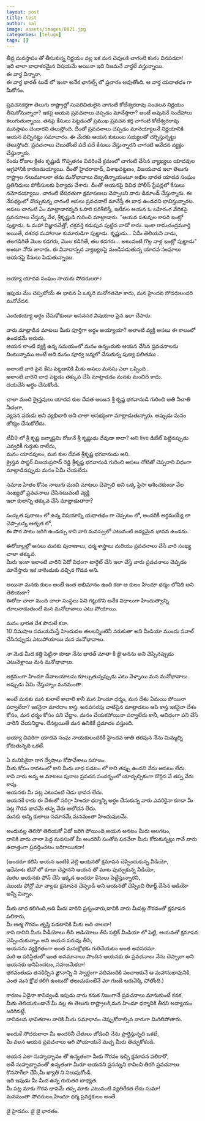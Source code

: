 ```yaml
---
layout: post
title: test
author: sal
image: assets/images/0021.jpg
categories: [telugu]
tags: []
---
```

తీవ్ర మనస్తాపం తో తీసుకున్న నిర్ణయం వల్ల ఇక మన చెవులకి చాగంటి కంఠం వినపడదా!  <br>
 ఇది చాలా బాధాకరమైన విషయమే అయినా ఇది నిజమనే వార్తలే వస్తున్నాయి.  <br>
 ఈ వార్త విన్నారా.  <br>
 ఈ వార్త భారత్ టుడే లో ఇంకా అనేక ఛానల్స్ లో ప్రచారం అవుతోంది. ఆ వార్త యథాతధం గా మీకోసం.  <br>
   <br>
 ప్రవచనకర్తగా తెలుగు రాష్ట్రాల్లో సుపరిచితులైన చాగంటి కోటేశ్వరరావు సంచలన నిర్ణయం తీసుకోనున్నారా? ఇకపై ఆయన ప్రవచనాలు చెప్పడం మానేస్తారా? అంటే అవుననే సందేహాలు కలుగుతున్నాయి. తనపై కేసులు పెట్టడంతో ప్రముఖ ప్రవచన కర్త చాగంటి కోటేశ్వరరావు మనస్తాపం చెందారని తెలుస్తోంది. దీంతో ప్రవచనాలు చెప్పడం మానెయ్యాలనే నిర్ణయానికి ఆయన వచ్చినట్టు సమాచారం. ఈ మేరకు ఆయన కుటుంబ సభ్యులతో చర్చిస్తున్నట్టు తెలుస్తోంది. ప్రవచనాలు చెబుతోంటే పదే పదే కేసులు వేస్తున్నారని చాగంటి ఆవేదన వ్యక్తం చేస్తున్నారు.  <br>
 రెండు రోజుల క్రితం కృష్ణుడి గొప్పతనం వివరించే క్రమంలో చాగంటి చేసిన వ్యాఖ్యలు యాదవుల ఆగ్రహానికి కారణమయ్యాయి. దీంతో హైదరాబాద్, విశాఖపట్టణం, విజయవాడ ఇలా తెలుగు రాష్ట్రాల నలుమూలలా తమ మనోభావాలు దెబ్బతిన్నాయంటూ అఖిల భారత యాదవ సంఘం ప్రతినిధులు పోలీసులకు ఫిర్యాదు చేశారు. దీంతో ఆయనపై వివిధ పోలీస్ స్టేషన్లలో కేసులు నమోదయ్యాయి. చాగంటి బేషరతుగా క్షమాపణలు చెప్పాలని వారు డిమాండ్ చేస్తున్నారు. ఈ నేపథ్యంలో నొచ్చుకున్న చాగంటి అసలు ప్రవచనాలే మానేస్తే ఈ బాధ ఉండదని భావిస్తున్నారట.  <br>
 అసలు చాగంటి ఏం మాట్లాడారన్నది ఓసారి పరిశీలిస్తే, ఇటీవల ఆయన ఓ బహిరంగ వేదికపై ప్రవచనాలు చేస్తున్న వేళ, శ్రీకృష్ణుడి గురించి మాట్లాడారు. "ఆయన పశువుల కాపరి ఇంట్లో పుట్టాడు. ఓ మహా విజ్ఞానవేత్తో, చక్రవర్తి కడుపున పుట్టిన వాడో కాదు. ఇంకా రామచంద్రమూర్తి అయితే, దశరధ మహారాజు కుమారుడిగా పుట్టాడు. కృష్ణుడు... ఏమీ తెలియని వాడు, తలగడిగితే మొల కడగరు, మొల కడిగితే, తల కడగరు... అటువంటి గొల్ల వాళ్ల ఇంట్లో పుట్టాడు" అంటూ నోరు జారారు. ఈ వివాదాస్పద వ్యాఖ్యలపై మండిపడుతున్న యాదవ సంఘాలు ఆయనపై కేసులు పెడుతున్నాయి.  <br>
   <br>
   <br>
 అయ్యా యాదవ సంఘం నాయకు సోదరులరా÷  <br>
   <br>
 ఇపుడు మేం చెప్పబోయే ఈ భావన ఏ ఒక్కరి మనోగతమో కాదు, మన హైందవ సోదరులందరి మనోవేదన.  <br>
   <br>
 ఎందుకయ్యా అర్థం చేసుకోకుండా అనవసర విషయాల పైన ఇలా చేసారు.  <br>
   <br>
 వారు మాట్లాడిన మాటలు మీకు పూర్తిగా అర్థం అయ్యాయా? అలాంటి వ్యక్తి అసలు ఈ కాలంలో ఉండడమే అరుదు.  <br>
 ఆయన లాంటి వ్యక్తి ఉన్న సమయంలో మనం ఉన్నందుకు ఆయన చేసిన ప్రవచనాలను వింటున్నాము అంటే అది మనం పూర్వ జన్మలో చేసుకున్న పుణ్య ఫలితము .  <br>
   <br>
 అలాంటి వారి పైన కేసు పెట్టడానికి మీకు అసలు మనసు ఎలా ఒప్పింది .  <br>
 అలాంటి వారిని బాధ పెట్టడం తక్కువ చేసి మాట్లాడడం మనకు మంచిది కాదు.  <br>
 దయచేసి అర్థం చేసుకోండి.  <br>
   <br>
 చాలా మంది క్రైస్తవులు యాదవ కుల దేవత అయిన శ్రీ కృష్ణ భగవానుడి గురించి అతి నీచాతి నీచంగా,  <br>
 వ్యసన పరుడు అని వ్యభిచారి అని చాలా అసభ్యంగా మాట్లాడుతున్నారు. అప్పుడు మనం జోక్యం చేసుకోలేదు.  <br>
   <br>
 టీవీ9 లో శ్రీ కృష్ణ జన్మాష్టమి రోజునే శ్రీ కృష్ణుడు దేవుడా కాదా? అని live డిబేట్ పెట్టినప్పుడు ఎవ్వరికీ గుర్తుకు రాలేదు,  <br>
 మనం యాదవులం, మన కుల దేవత శ్రీకృష్ణ భగవానుడు అని.  <br>
 క్రైస్తవ పాస్టర్ విజయప్రసాద్ రెడ్డి శ్రీకృష్ణ భగవానుడి గురించి అసలు నోటితో చెప్పరాని విధంగా మాట్లాడినప్పుడు మనం ఏమీ చేయలేదు.  <br>
   <br>
 సమాజ హితం కోసం నాలుగు మంచి మాటలు చెప్పాలి అని ఒక్క పైసా ఆశించకుండా వేల సంఖ్యలో ప్రవచనాలు చేసినటువంటి వ్యక్తి  <br>
 ఇలా కులాన్ని తక్కువ చేసి మాట్లాడుతారా?  <br>
   <br>
 సంస్కత పురాణం లో ఉన్న విషయాన్ని యధాతథం గా చెప్పటం లో, అందరికీ అర్ధమయ్యే లా చెప్పాలన్న ఆతృత లో,  <br>
 ఈ పొర పాటు జరిగి ఉండచ్చు కాని వారి మనస్సులో ఎటువంటి అన్యమైన భావన ఉండదు.  <br>
   <br>
 ఈరోజుల్లల్లో అసలు మనకు పురాణాలు, ధర్మ శాస్త్రాలు మరియు ప్రవచనాలు చేసే వారి సంఖ్య చాలా తక్కువ.  <br>
 మీరు ఇంకా ఇలాంటి వారిని ఏదో విధంగా టార్గెట్ చేసి ఇలా చేస్తే వారు ప్రవచనాలు చెప్పడం మానేస్తారు ఇక నాకెందుకు వచ్చిన గొడవ అని.  <br>
   <br>
 అయినా మనకు కులం అంటే ఇంత అభిమానం ఉంది కదా ఆ కులం హిందూ ధర్మం లోనిది అని తెలియదా?  <br>
 ఈరోజు చాలా మంది చాలా సంస్థలు పని గట్టుకొని అనేక విధాలుగా హిందుత్వాన్ని తూలనాడుతుంటే మన మనోభావాలు ఎటు పోయాయి.  <br>
   <br>
 మనం భారత దేశ పౌరులే కదా.  <br>
 10 నిమషాల సమయమిస్తే హిందువల తలలన్నింటినీ నరుకుతా అని మీడియా ముందు సవాల్ చేసినప్పుడు ఎటుపోయాయి మన మనోభావాలు.  <br>
   <br>
 నా మెడ మీద కత్తి పెట్టినా కూడా నేను భారత్ మాతా కీ జై అనను అని చెప్పినప్పుడు ఎటువెళ్లాయి మన మనోభావాలు.  <br>
   <br>
 అక్రమంగా హిందూ దేవాలయాలను కూల్చుతున్నప్పుడు ఎటు వెళ్ళాయి మన మనోభావాలు. అప్పుడు ఏమి చేస్తున్నాం మనమంతా.  <br>
   <br>
 అంటే మనకు మన కులాలే కావాలి కానీ మన హిందూ ధర్మం, మన దేశం ఏమయి పోయినా పర్వాలేదా? ఇకనైనా మారదాం కాస్త. అనవసరపు వాటిపైన మాట్లాడటం ఆపి కాస్త ఇకనైనా దేశం కోసం, మన ధర్మం కోసం పని చేద్దాం. మనం చేయకపోయినా పర్వాలేదు కానీ, ఆవిధంగా పని చేసే వారిని చేయనిద్దాం. లేనట్లయితే మన ఉనికికే ప్రమాదం వస్తుంది.  <br>
   <br>
 అయ్యా చివరిగా యాదవ సంఘ నాయకులందరికీ హైందవ జాతి తరపున నేను మిమ్మల్ని కోరుతున్నది ఒకటే.  <br>
   <br>
 ఏ మనిషికైనా రాగ ద్వేషాలు కోపావేశాలు సహజం.  <br>
 మీకు కోపం రావటంలో కాని మీరు బాధ పడటం లో కాని తప్పు ఉందని నేను అనటం లేదు.  <br>
 కాని వారు అన్న ఆ మాటలు పురాణ ప్రవచన సందర్భంలో యాదృచ్చికంగా దొర్లిన వే తప్ప వేరు కావు.  <br>
 ఆయనకు మీ పట్ల ఎటువంటి చెడు భావన లేదు.  <br>
 ఆయనకే కాదు ఈ దేశంలో సరిగ్గా హిందూ ధర్మాన్ని అర్ధం చేసుకున్న వారు ఎవరికైనా కూడా మీ పట్ల గౌరవ భావమే తప్ప వేరు ఆలోచన లేదు.  <br>
 మనకు అన్ని కులాలు సమానమే,మనమంతా హిందువులమే.  <br>
   <br>
 అందువల్ల తెలిసో తెలియకో ఏదో జరిగి పోయింది,అయన అనటం మీరు అలగటం,  <br>
 దానికి వారు చాలా పెద్ద మనసుతో మీ అందరినీ సంతోష పరచేలా మీరు కోరుకున్నట్లు గానే వారు ఉదాత్తంగా ప్రవర్తించటం జరిగాయికదా!  <br>
   <br>
 (అందరూ కలిసి ఆయన ఇంటికి వెల్లి ఆయనతో క్షమాపన చెప్పించుకున్న  వీడియో,  <br>
 ఇదేమాట టివో లో కూడా చెప్తానని ఆయన తో మాట పుచ్చుకున్న వీడియో,  <br>
 మరల ఆయనకు ఫోన్ చేసి ఇక్కడ అందరూ కేసులు పెట్టేస్తున్నారని,  <br>
 ముందు ఫోన్లో మా వాల్లకు క్షమాపన చెప్పండి అని ఆయనతో చెప్పించి రికార్డ్ చేసిన ఆడియో అన్నీ విన్నాం.  <br>
   <br>
 మీకు బాధ కలిగింది,అది మీరు వారిని ప్రశ్నంచారు,దానికి వారు మీపట్ల గౌరవంతో క్షమాపన పలికారు,  <br>
 మీ ఆత్మ గౌరవం తృప్తి పడటానికి మీకు అది చాలదా!  <br>
 కాని దానిని మీరు వీడీయోలు తీసి ఆడియోలు తీసి పబ్లిక్ మీడియా లో పెట్టి, ఆయనతో క్షమాపన చెప్పించుకున్నాం అని ఆయన పరువు తీసి,  <br>
 ఆయనను వ్యక్తిగతంగా అంత మనఃక్షోభకు గురిచేయటం అంత అవసరమా.  <br>
 మరి ఆ పరిస్థితులో  ఇంత అవమానాలు పొందిన ఆయనకు ఈ ప్రవచనాలు నేను చెప్పాలా అని ఆయనకు అనిపించటం, సహజమేకదా!  <br>
 భగవంతుడు తనకిచ్చిన ఙ్ఞానాన్ని ని స్వార్ధంగా పదిమందికి పంచాలకునే ఆ మహానుభావునికి,  <br>
 ఎంత మన క్షోభ కలిగి ఉంటుదో తలుచుకుంటేనే మా గుండె బరువెక్కి పోతోంది.)  <br>
   <br>
 కారణం ఏదైనా కానివ్వండి ఇపుడు వారు కనుక నిజంగానే ప్రవచనాలు మానుకుంటే కనక,  <br>
 మీకు తెలియకుండానే మీ వల్ల ఈ తెలుగు రాష్ట్రాలకి,మన హిందూ ధర్మానికి తీరని అన్యాయం జరిగినట్లే.  <br>
 దానివలన భావితరాల వారికి మీరు సమాధానం చెప్పుకోవాల్సిన వారుగా మిగిలిపోతారు.  <br>
   <br>
 అందుకే సోదరులారా మీ అందరినీ చేతులు జోడించి నేను ప్రార్ధిస్తున్నది ఒకటే,  <br>
 మీ వలన ఆయన ప్రవచనాలు ఆగి పోయాయనే మచ్చ మీరు తెచ్చుకోకండి.  <br>
   <br>
 ఆయన ఎలా సుహృద్భావం తో ఉన్నతంగా మీకు గౌరవం ఇచ్చి క్షమాపన పలికారో,  <br>
 అదే సుహృద్భావంతో ఉన్నతంగా మీరూ ఆయనని ప్రసన్నుని కావించి తిరగి ప్రవచనాలు కొనసాగేలా చేసి,మీ ఖ్యాతి ని నిలుపుకోండి.  <br>
 ఇది ఇపుడు మీ మీద ఉన్న గురుతర బాధ్యత.  <br>
 మీ పట్ల మాకు గౌరవ భావమే తప్ప మాకు ఎటువంటి వ్యతిరేకత లేదు సుమా!  <br>
 మనమంతా సోదరులం,హిందూ ధర్మ ప్రవర్తకులం అంతే.  <br>
   <br>
 జై హైదవం. జై జై భారతం.
